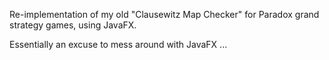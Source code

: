 Re-implementation of my old "Clausewitz Map Checker" for Paradox grand strategy games, using JavaFX.

Essentially an excuse to mess around with JavaFX ...
